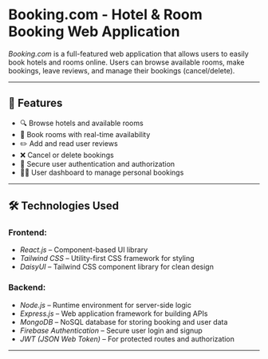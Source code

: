 # Booking.com - Hotel & Room Booking Web Application

*Booking.com* is a full-featured web application that allows users to easily book hotels and rooms online. Users can browse available rooms, make bookings, leave reviews, and manage their bookings (cancel/delete).

---

## 🚀 Features

- 🔍 Browse hotels and available rooms
- 🏨 Book rooms with real-time availability
- ✏️ Add and read user reviews
- ❌ Cancel or delete bookings
- 🔐 Secure user authentication and authorization
- 🧑‍💼 User dashboard to manage personal bookings

---

## 🛠️ Technologies Used

### Frontend:
- *React.js* – Component-based UI library
- *Tailwind CSS* – Utility-first CSS framework for styling
- *DaisyUI* – Tailwind CSS component library for clean design

### Backend:
- *Node.js* – Runtime environment for server-side logic
- *Express.js* – Web application framework for building APIs
- *MongoDB* – NoSQL database for storing booking and user data
- *Firebase Authentication* – Secure user login and signup
- *JWT (JSON Web Token)* – For protected routes and authorization

---

